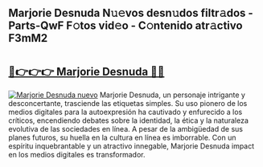 ## Marjorie Desnuda N𝚞𝚎vos desn𝚞dos filtr𝚊dos - Parts-QwF F𝚘tos vid𝚎o - C𝚘ntenido atr𝚊ctivo F3mM2

# <h2><a href="http://mb54cb.tromn.icu/?c=Marjorie+Desnuda">🔗👉👉👉 Marjorie Desnuda 🔗🔗</a></h2>

[![Marjorie Desnuda nuevo](https://i.imgur.com/pEAQMta.gif)](http://mb54cb.tromn.icu/?c=Marjorie+Desnuda)
Marjorie Desnuda, un personaje intrigante y desconcertante, trasciende las etiquetas simples. Su uso pionero de los medios digitales para la autoexpresión ha cautivado y enfurecido a los críticos, encendiendo debates sobre la identidad, la ética y la naturaleza evolutiva de las sociedades en línea. A pesar de la ambigüedad de sus planes futuros, su huella en la cultura en línea es imborrable. Con un espíritu inquebrantable y un atractivo innegable, Marjorie Desnuda impact en los medios digitales es transformador.
